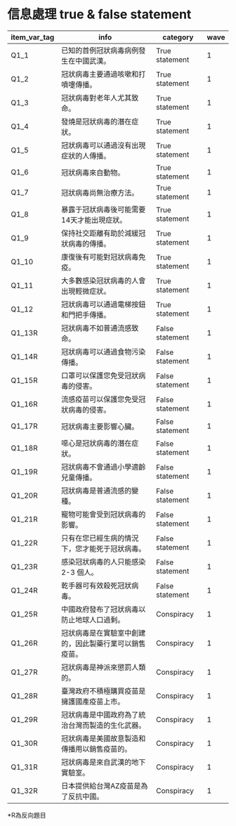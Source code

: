 # 信息處理 true & false statement
|item_var_tag|info|category|wave|
|------------|----|--------|----|
|Q1_1|已知的首例冠狀病毒病例發生在中國武漢。|True statement|1|
|Q1_2|冠狀病毒主要通過咳嗽和打噴嚏傳播。|True statement|1|
|Q1_3|冠狀病毒對老年人尤其致命。|True statement|1|
|Q1_4|發燒是冠狀病毒的潛在症狀。|True statement|1|
|Q1_5|冠狀病毒可以通過沒有出現症狀的人傳播。|True statement|1|
|Q1_6|冠狀病毒來自動物。|True statement|1|
|Q1_7|冠狀病毒尚無治療方法。|True statement|1|
|Q1_8|暴露于冠狀病毒後可能需要14天才能出現症狀。|True statement|1|
|Q1_9|保持社交距離有助於減緩冠狀病毒的傳播。|True statement|1|
|Q1_10|康復後有可能對冠狀病毒免疫。|True statement|1|
|Q1_11|大多數感染冠狀病毒的人會出現輕微症狀。|True statement|1|
|Q1_12|冠狀病毒可以通過電梯按鈕和門把手傳播。|True statement|1|
|Q1_13R|冠狀病毒不如普通流感致命。|False statement|1|
|Q1_14R|冠狀病毒可以通過食物污染傳播。|False statement|1|
|Q1_15R|口罩可以保護您免受冠狀病毒的侵害。|False statement|1|
|Q1_16R|流感疫苗可以保護您免受冠狀病毒的侵害。|False statement|1|
|Q1_17R|冠狀病毒主要影響心臟。|False statement|1|
|Q1_18R|噁心是冠狀病毒的潛在症狀。|False statement|1|
|Q1_19R|冠狀病毒不會通過小學適齡兒童傳播。|False statement|1|
|Q1_20R|冠狀病毒是普通流感的變種。|False statement|1|
|Q1_21R|寵物可能會受到冠狀病毒的影響。|False statement|1|
|Q1_22R|只有在您已經生病的情況下，您才能死于冠狀病毒。|False statement|1|
|Q1_23R|感染冠狀病毒的人只能感染 2-3 個人。|False statement|1|
|Q1_24R|乾手器可有效殺死冠狀病毒。|False statement|1|
|Q1_25R|中國政府發布了冠狀病毒以防止地球人口過剩。|Conspiracy|1|
|Q1_26R|冠狀病毒是在實驗室中創建的，因此製藥行業可以銷售疫苗。|Conspiracy|1|
|Q1_27R|冠狀病毒是神派來懲罰人類的。|Conspiracy|1|
|Q1_28R|臺灣政府不積極購買疫苗是擁護國產疫苗上市。|Conspiracy|1|
|Q1_29R|冠狀病毒是中國政府為了統治台灣而製造的生化武器。|Conspiracy|1|
|Q1_30R|冠狀病毒是美國故意製造和傳播用以銷售疫苗的。|Conspiracy|1|
|Q1_31R|冠狀病毒是來自武漢的地下實驗室。|Conspiracy|1|
|Q1_32R|日本提供給台灣AZ疫苗是為了反抗中國。|Conspiracy|1|

 *R為反向題目
